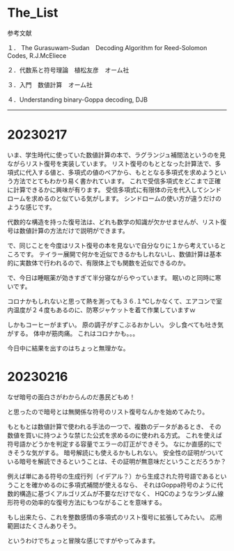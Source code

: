 # The_List

参考文献

１． The Gurasuwam-Sudan　Decoding Algorithm for Reed-Solomon Codes, R.J.McEliece

２．代数系と符号理論　植松友彦　オーム社

３．入門　数値計算　オーム社

４．Understanding binary-Goppa decoding, DJB

----

# 20230217

いま、学生時代に使っていた数値計算の本で、ラグランジュ補間法というのを見ながらリスト復号を実装しています。
リスト復号のもととなった計算法で、多項式に代入する値と、多項式の値のペアから、もととなる多項式を求めようという方法でとてもわかり易く書かれています。
これで受信多項式をどこまで正確に計算できるかに興味が有ります。
受信多項式に有限体の元を代入してシンドロームを求めるのと似ている気がします。
シンドロームの使い方が違うだけのような感じです。

代数的な構造を持った復号法は、どれも数学の知識が欠かせませんが、リスト復号は数値計算の方法だけで説明ができます。

で、同じことを今度はリスト復号の本を見ないで自分なりに１から考えているところです。
テイラー展開で何かを近似できるかもしれないし、数値計算は基本的に実数体で行われるので、有限体上でも関数を近似できるのか。

で、今日は睡眠薬が効きすぎて半分寝ながらやっています。
眠いのと同時に寒いです。

コロナかもしれないと思って熱を測っても３６.１℃しかなくて、エアコンで室内温度が２４度もあるのに、防寒ジャケットを着て作業していますｗ

しかもコーヒーがまずい。
原の調子がすこぶるおかしい。
少し食べても吐き気がする。
体中が筋肉痛。
これはコロナかも。。。

今日中に結果を出すのはちょっと無理かな。

# 20230216

なぜ暗号の面白さがわからんのだ愚民どもめ！

と思ったので暗号とは無関係な符号のリスト復号なんかを始めてみたり。

もともとは数値計算で使われる手法の一つで、複数のデータがあるとき、
その数値を買いに持つような禁じた公式を求めるのに使われる方式。
これを使えば符号語かどうかを判定する容量でエラーの訂正ができそう。
なにか直感的にできそうな気がする。
暗号解読にも使えるかもしれない。
安全性の証明がついている暗号を解読できるということは、その証明が無意味だということだろうか？

例えば単にある符号の生成行列（イデアル？）から生成された符号語であるということを確かめるのに多項式補間が使えるなら、
それはGoppa符号のように代数的構造に基づくアルゴリズムが不要なだけでなく、
HQCのようなランダム線形符号の効率的な復号方法にもつながることを意味する。

もし出来たら、これを整数感情の多項式のリスト復号に拡張してみたい。
応用範囲はたくさんありそう。

というわけでちょっと冒険な感じですがやってみます。
